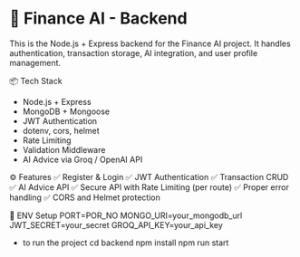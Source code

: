 # 🧠 Finance AI - Backend

This is the Node.js + Express backend for the Finance AI project. It handles authentication, transaction storage, AI integration, and user profile management.

📦 Tech Stack

-   Node.js + Express
-   MongoDB + Mongoose
-   JWT Authentication
-   dotenv, cors, helmet
-   Rate Limiting
-   Validation Middleware
-   AI Advice via Groq / OpenAI API

⚙️ Features
✅ Register & Login
✅ JWT Authentication
✅ Transaction CRUD
✅ AI Advice API
✅ Secure API with Rate Limiting (per route)
✅ Proper error handling
✅ CORS and Helmet protection

🔐 ENV Setup
PORT=POR_NO
MONGO_URI=your_mongodb_url
JWT_SECRET=your_secret
GROQ_API_KEY=your_api_key

-   to run the project
    cd backend
    npm install
    npm run start
